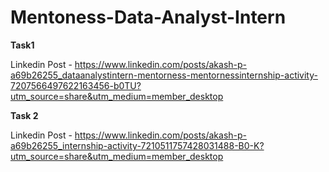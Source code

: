 # Mentoness-Data-Analyst-Intern
**Task1**

Linkedin Post - https://www.linkedin.com/posts/akash-p-a69b26255_dataanalystintern-mentorness-mentornessinternship-activity-7207566497622163456-b0TU?utm_source=share&utm_medium=member_desktop

**Task 2**

Linkedin Post - https://www.linkedin.com/posts/akash-p-a69b26255_internship-activity-7210511757428031488-B0-K?utm_source=share&utm_medium=member_desktop
